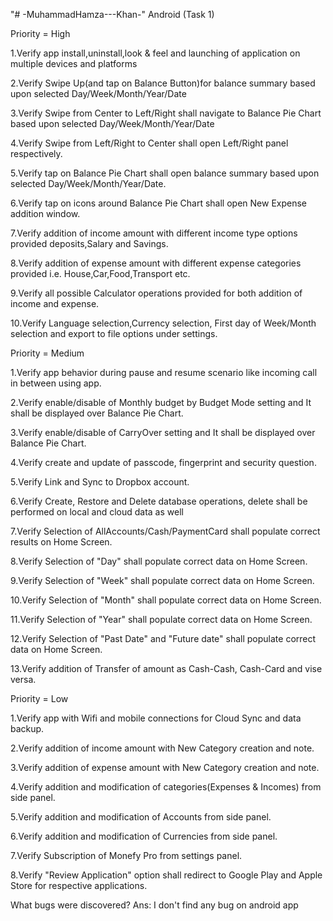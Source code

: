 "# -MuhammadHamza---Khan-" 
Android (Task 1)

Priority = High

1.Verify app install,uninstall,look & feel and launching of application on multiple devices and platforms

2.Verify Swipe Up(and tap on Balance Button)for balance summary based upon selected Day/Week/Month/Year/Date

3.Verify Swipe from Center to Left/Right shall navigate to Balance Pie Chart based upon selected Day/Week/Month/Year/Date

4.Verify Swipe from Left/Right to Center shall open Left/Right panel respectively.

5.Verify tap on Balance Pie Chart shall open balance summary based upon selected Day/Week/Month/Year/Date.

6.Verify tap on icons around Balance Pie Chart shall open New Expense addition window.

7.Verify addition of income amount with different income type options provided deposits,Salary and Savings.

8.Verify addition of expense amount with different expense categories provided i.e. House,Car,Food,Transport etc.

9.Verify all possible Calculator operations provided for both addition of income and expense.

10.Verify Language selection,Currency selection, First day of Week/Month selection and export to file options under settings.

Priority = Medium

1.Verify app behavior during pause and resume scenario like incoming call in between using app.

2.Verify enable/disable of Monthly budget by Budget Mode setting and It shall be displayed over Balance Pie Chart.

3.Verify enable/disable of CarryOver setting and It shall be displayed over Balance Pie Chart.

4.Verify create and update of passcode, fingerprint and security question.

5.Verify Link and Sync to Dropbox account.

6.Verify Create, Restore and Delete database operations, delete shall be performed on local and cloud data as well

7.Verify Selection of AllAccounts/Cash/PaymentCard shall populate correct results on Home Screen.

8.Verify Selection of "Day" shall populate correct data on Home Screen.

9.Verify Selection of "Week" shall populate correct data on Home Screen.

10.Verify Selection of "Month" shall populate correct data on Home Screen.

11.Verify Selection of "Year" shall populate correct data on Home Screen.

12.Verify Selection of "Past Date" and "Future date" shall populate correct data on Home Screen.

13.Verify addition of Transfer of amount as Cash-Cash, Cash-Card and vise versa.

Priority = Low

1.Verify app with Wifi and mobile connections for Cloud Sync and data backup.

2.Verify addition of income amount with New Category creation and note.

3.Verify addition of expense amount with New Category creation and note.

4.Verify addition and modification of categories(Expenses & Incomes) from side panel.

5.Verify addition and modification of Accounts from side panel.

6.Verify addition and modification of Currencies from side panel.

7.Verify Subscription of Monefy Pro from settings panel.

8.Verify "Review Application" option shall redirect to Google Play and Apple Store for respective applications.

 What bugs were discovered? 
 Ans: I don't find any bug on android app
